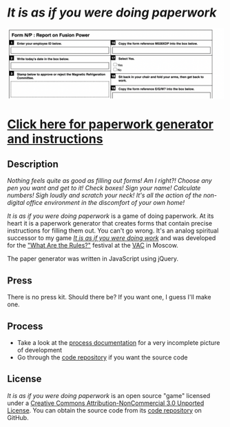 # *It is as if you were doing paperwork*

![](images/it-is-as-if-you-were-doing-paperwork-banner.png)

# [Click here for paperwork generator and instructions](https://www.pippinbarr.com/it-is-as-if-you-were-doing-paperwork)

## Description
*Nothing feels quite as good as filling out forms! Am I right?! Choose any pen you want and get to it! Check boxes! Sign your name! Calculate numbers! Sigh loudly and scratch your neck! It's all the action of the non-digital office environment in the discomfort of your own home!*

*It is as if you were doing paperwork* is a game of doing paperwork. At its heart it is a paperwork generator that creates forms that contain precise instructions for filling them out. You can't go wrong. It's an analog spiritual successor to my game [*It is as if you were doing work*](https://www.pippinbarr.com/itisasifyouweredoingwork/info) and was developed for the ["What Are the Rules?"](https://v-a-c.org/en/ges2/festival-of-play-and-games-what-are-the-rules) festival at the [VAC](https://v-a-c.org/) in Moscow.

The paper generator was written in JavaScript using jQuery.

## Press
There is no press kit. Should there be? If you want one, I guess I'll make one.

## Process
* Take a look at the [process documentation](../process) for a very incomplete picture of development
* Go through the [code repository](https://www.github.com/pippinbarr/it-is-as-if-you-were-doing-paperwork) if you want the source code

## License
*It is as if you were doing paperwork* is an open source "game" licensed under a [Creative Commons Attribution-NonCommercial 3.0 Unported License](http://creativecommons.org/licenses/by-nc/3.0/). You can obtain the source code from its [code repository](https://github.com/pippinbarr/chesses) on GitHub.
